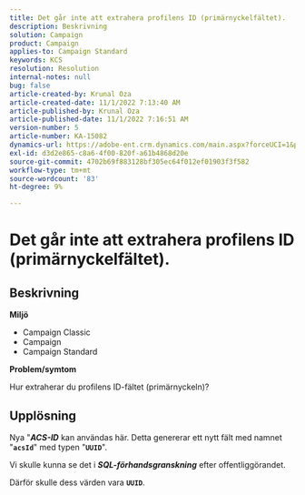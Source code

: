 ```yaml
---
title: Det går inte att extrahera profilens ID (primärnyckelfältet).
description: Beskrivning
solution: Campaign
product: Campaign
applies-to: Campaign Standard
keywords: KCS
resolution: Resolution
internal-notes: null
bug: false
article-created-by: Krunal Oza
article-created-date: 11/1/2022 7:13:40 AM
article-published-by: Krunal Oza
article-published-date: 11/1/2022 7:16:51 AM
version-number: 5
article-number: KA-15082
dynamics-url: https://adobe-ent.crm.dynamics.com/main.aspx?forceUCI=1&pagetype=entityrecord&etn=knowledgearticle&id=a57b73b5-b459-ed11-9561-6045bd0067ea
exl-id: d3d2e865-c8a6-4f00-820f-a61b4868d20e
source-git-commit: 4702b69f883128bf305ec64f012ef01903f3f582
workflow-type: tm+mt
source-wordcount: '83'
ht-degree: 9%

---
```


# Det går inte att extrahera profilens ID (primärnyckelfältet).

## Beskrivning

<b>Miljö</b>


- Campaign Classic
- Campaign
- Campaign Standard



<b>Problem/symtom</b>


Hur extraherar du profilens ID-fältet (primärnyckeln)?


## Upplösning


Nya &quot;<b>*ACS-ID</b>* kan användas här. Detta genererar ett nytt fält med namnet &quot;<b>`acsId`</b>&quot; med typen &quot;<b>`UUID`</b>&quot;.

Vi skulle kunna se det i <b>*SQL-förhandsgranskning</b>* efter offentliggörandet.

Därför skulle dess värden vara <b>`UUID`</b>.

